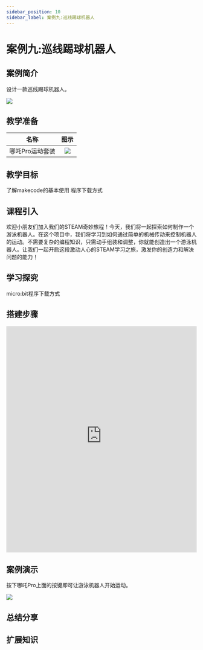```yaml
---
sidebar_position: 10
sidebar_label: 案例九:巡线踢球机器人
---
```


# 案例九:巡线踢球机器人

## 案例简介

设计一款巡线踢球机器人。

![](https://wiki-media-ef.oss-cn-hongkong.aliyuncs.com/docs/microbit/building-blocks/nezha-pro-sports-kit/images/nezha-pro-sports-kit-case-09-01.png)

## 教学准备

|     名称     |            图示            |
| :----------: | :--------------------------: |
|   哪吒Pro运动套装   |   ![](https://wiki-media-ef.oss-cn-hongkong.aliyuncs.com/docs/microbit/building-blocks/nezha-pro-sports-kit/images/nezha-pro-sports-kit-01.png)  |

## 教学目标

了解makecode的基本使用
程序下载方式

## 课程引入

欢迎小朋友们加入我们的STEAM奇妙旅程！今天，我们将一起探索如何制作一个游泳机器人。在这个项目中，我们将学习到如何通过简单的机械传动来控制机器人的运动。不需要复杂的编程知识，只需动手组装和调整，你就能创造出一个游泳机器人。让我们一起开启这段激动人心的STEAM学习之旅，激发你的创造力和解决问题的能力！

## 学习探究

micro:bit程序下载方式

## 搭建步骤

<embed src="https://wiki-media-ef.oss-cn-hongkong.aliyuncs.com/docs/microbit/building-blocks/nezha-pro-sports-kit/files/%E5%B7%A1%E7%BA%BF%E8%B8%A2%E7%90%83%E8%BD%A6%E6%90%AD%E5%BB%BA%E5%9B%BE.pdf" type="application/pdf" width="100%" height="600px" />

## 案例演示

按下哪吒Pro上面的按键即可让游泳机器人开始运动。

![](https://wiki-media-ef.oss-cn-hongkong.aliyuncs.com/docs/microbit/building-blocks/nezha-pro-sports-kit/images/nezha-pro-sports-kit-case-09.gif)

## 总结分享



## 扩展知识
